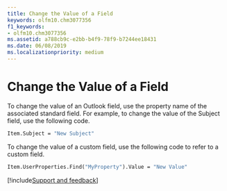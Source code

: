 ```yaml
---
title: Change the Value of a Field
keywords: olfm10.chm3077356
f1_keywords:
- olfm10.chm3077356
ms.assetid: a788cb9c-e2bb-b4f9-78f9-b7244ee18431
ms.date: 06/08/2019
ms.localizationpriority: medium
---
```

# Change the Value of a Field

To change the value of an Outlook field, use the property name of the associated standard field. For example, to change the value of the Subject field, use the following code.

```vb
Item.Subject = "New Subject"
```

To change the value of a custom field, use the following code to refer to a custom field.

```vb
Item.UserProperties.Find("MyProperty").Value = "New Value"
```

[!include[Support and feedback](~/includes/feedback-boilerplate.md)]